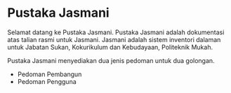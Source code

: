 # Pustaka Jasmani

Selamat datang ke Pustaka Jasmani. Pustaka Jasmani adalah dokumentasi atas talian rasmi untuk Jasmani. Jasmani adalah sistem inventori dalaman untuk Jabatan Sukan, Kokurikulum dan Kebudayaan, Politeknik Mukah.

Pustaka Jasmani menyediakan dua jenis pedoman untuk dua golongan.

+ Pedoman Pembangun
+ Pedoman Pengguna
